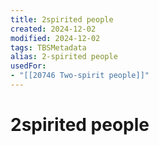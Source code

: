 ```yaml
---
title: 2spirited people
created: 2024-12-02
modified: 2024-12-02
tags: TBSMetadata
alias: 2-spirited people
usedFor:
- "[[20746 Two-spirit people]]"
---
```

# 2spirited people
